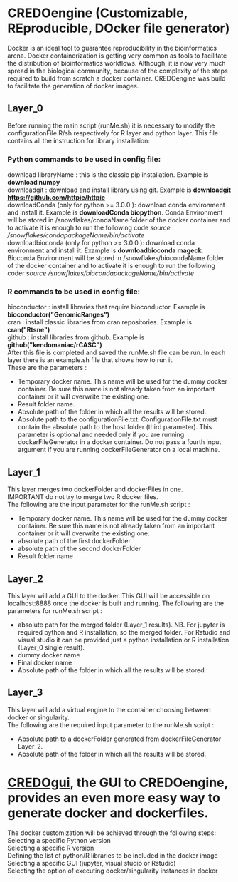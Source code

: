 # CREDOengine (Customizable, REproducible, DOcker file generator)
Docker is an ideal tool to guarantee reproducibility in the bioinformatics arena. Docker containerization is getting very common as tools to facilitate the distribution of  bioinformatics workflows. Although, it is now very much spread in the biological community, because of the complexity of the steps required to build from scratch a docker container. 
CREDOengine was build to facilitate the generation of docker images. 

## Layer_0  
Before running the main script (runMe.sh) it is necessary to modify the configurationFile.R/sh respectively for R layer and python layer. This file contains all the instruction for library installation:   

### Python commands to be used in config file:   
download libraryName : this is the classic pip installation. Example is **download numpy**  
downloadgit : download and install library using git. Example is **downloadgit https://github.com/httpie/httpie**   
downloadConda (only for python >= 3.0.0 ): download conda environment and install it. Example is **downloadConda biopython**. Conda Environment will be stored in /snowflakes/condaName folder of the docker container and to activate it is enough to run the following code
*source /snowflakes/condapackageName/bin/activate*  
downloadbioconda (only for python >= 3.0.0 ): download conda environment and install it. Example is **downloadbioconda mageck**. Bioconda Environment will be stored in /snowflakes/biocondaName folder of the docker container and to activate it is enough to run the following coder
*source /snowflakes/biocondapackageName/bin/activate*   

### R commands to be used in config file:   
bioconductor : install libraries that require bioconductor. Example is **bioconductor("GenomicRanges")**   
cran : install classic libraries from cran repositories. Example is **cran("Rtsne")**   
github : install libraries from github. Example is **github("kendomaniac/rCASC")**   
After this file is completed and saved the runMe.sh file can be run. 
In each layer there is an example.sh file that shows how to run it.    
These are the parameters :    
- Temporary docker name. This name will be used for the dummy docker container. Be sure this name is not already taken from an important container or it will overwrite the existing one.   
- Result folder name.   
- Absolute path of the folder in which all the results will be stored.    
- Absolute path to the configurationFile.txt.  ConfigurationFile.txt must contain the absolute path to the host folder (third parameter). This parameter is optional and needed only if you are running dockerFileGenerator in a docker container.  Do not pass a fourth input argument if you are running dockerFileGenerator on a local machine.    

## Layer_1   
This layer merges two dockerFolder and dockerFiles in one.    
IMPORTANT do not try to merge two R docker files.   
The following are the input parameter for the runMe.sh script :    
- Temporary docker name. This name will be used for the dummy docker container. Be sure this name is not already taken from an important container or it will overwrite the existing one.    
- absolute path of the first dockerFolder   
- absolute path of the second dockerFolder   
- Result folder name   

## Layer_2   
This layer will add a GUI to the docker. This GUI will be accessible on localhost:8888 once the docker is built and running. 
The following are the parameters for runMe.sh script :    
- absolute path for the merged folder (Layer_1 results). NB. For jupyter is required python and R installation, so the merged folder. For Rstudio and visual studio it can be provided just a python installation or R installation (Layer_0 single result).   
- dummy docker name    
- Final docker name   
- Absolute path of the folder in which all the results will be stored.    

## Layer_3   
This layer will add a virtual engine to the container choosing between docker or singularity.    
The following are the required input parameter to the runMe.sh script :    
- Absolute path to a dockerFolder generated from dockerFileGenerator Layer_2.    
- Absolute path of the folder in which all the results will be stored.    


# [CREDOgui](https://github.com/alessandriLuca/CREDOgui), the GUI to CREDOengine, provides an even more easy way to generate docker and dockerfiles.
The docker customization will be achieved through the following steps:  
Selecting a specific Python version   
Selecting a specific R version   
Defining the list of python/R libraries to be included in the docker image   
Selecting a specific GUI (jupyter, visual studio or Rstudio)  
Selecting the option of executing docker/singularity instances in docker   

